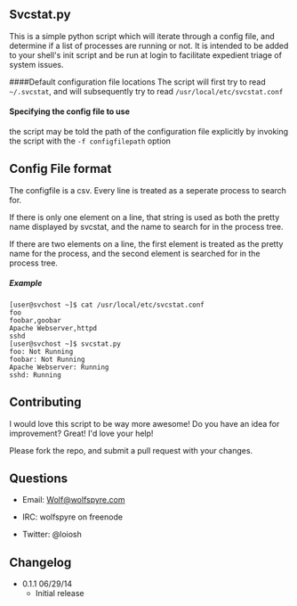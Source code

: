 ## Svcstat.py

This is a simple python script which will iterate through a config file, and determine if a list of processes are running or not. It is intended to be added to your shell's init script and be run at login to facilitate expedient triage of system issues.

####Default configuration file locations
The script will first try to read `~/.svcstat`, and will subsequently try to read `/usr/local/etc/svcstat.conf`

#### Specifying the config file to use
the script may be told the path of the configuration file explicitly by invoking the script with the `-f configfilepath` option

## Config File format

The configfile is a csv. Every line is treated as a seperate process to search for.

If there is only one element on a line, that string is used as both the pretty name displayed by svcstat, and the name to search for in the process tree.

If there are two elements on a line, the first element is treated as the pretty name for the process, and the second element is searched for in the process tree.

##### Example

    [user@svchost ~]$ cat /usr/local/etc/svcstat.conf
    foo
    foobar,goobar
    Apache Webserver,httpd
    sshd
    [user@svchost ~]$ svcstat.py
    foo: Not Running
    foobar: Not Running
    Apache Webserver: Running
    sshd: Running

## Contributing

I would love this script to be way more awesome! Do you have an idea for improvement? Great! I'd love your help!

Please fork the repo, and submit a pull request with your changes.

## Questions

  * Email: Wolf@wolfspyre.com

  * IRC:    wolfspyre on freenode

  * Twitter: @loiosh

## Changelog

  * 0.1.1 06/29/14
    * Initial release
